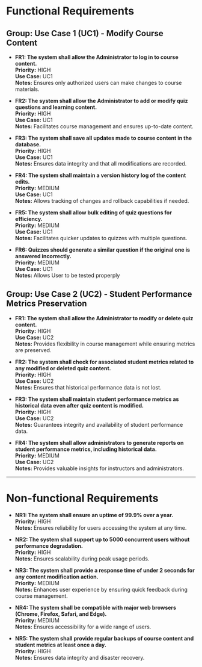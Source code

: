 # Functional Requirements

## Group: Use Case 1 (UC1) - Modify Course Content

- **FR1: The system shall allow the Administrator to log in to course content.**  
  **Priority:** HIGH  
  **Use Case:** UC1  
  **Notes:** Ensures only authorized users can make changes to course materials.

- **FR2: The system shall allow the Administrator to add or modify quiz questions and learning content.**  
  **Priority:** HIGH  
  **Use Case:** UC1  
  **Notes:** Facilitates course management and ensures up-to-date content.

- **FR3: The system shall save all updates made to course content in the database.**  
  **Priority:** HIGH  
  **Use Case:** UC1  
  **Notes:** Ensures data integrity and that all modifications are recorded.

- **FR4: The system shall maintain a version history log of the content edits.**  
  **Priority:** MEDIUM  
  **Use Case:** UC1  
  **Notes:** Allows tracking of changes and rollback capabilities if needed.

- **FR5: The system shall allow bulk editing of quiz questions for efficiency.**  
  **Priority:** MEDIUM  
  **Use Case:** UC1  
  **Notes:** Facilitates quicker updates to quizzes with multiple questions.

- **FR6: Quizzes should generate a similar question if the original one is answered incorrectly.**  
  **Priority:** MEDIUM  
  **Use Case:** UC1  
  **Notes:** Allows User to be tested properply 

## Group: Use Case 2 (UC2) - Student Performance Metrics Preservation

- **FR1: The system shall allow the Administrator to modify or delete quiz content.**  
  **Priority:** HIGH  
  **Use Case:** UC2  
  **Notes:** Provides flexibility in course management while ensuring metrics are preserved.

- **FR2: The system shall check for associated student metrics related to any modified or deleted quiz content.**  
  **Priority:** HIGH  
  **Use Case:** UC2  
  **Notes:** Ensures that historical performance data is not lost.

- **FR3: The system shall maintain student performance metrics as historical data even after quiz content is modified.**  
  **Priority:** HIGH  
  **Use Case:** UC2  
  **Notes:** Guarantees integrity and availability of student performance data.

- **FR4: The system shall allow administrators to generate reports on student performance metrics, including historical data.**  
  **Priority:** MEDIUM  
  **Use Case:** UC2  
  **Notes:** Provides valuable insights for instructors and administrators.

---

# Non-functional Requirements

- **NR1: The system shall ensure an uptime of 99.9% over a year.**  
  **Priority:** HIGH  
  **Notes:** Ensures reliability for users accessing the system at any time.

- **NR2: The system shall support up to 5000 concurrent users without performance degradation.**  
  **Priority:** HIGH  
  **Notes:** Ensures scalability during peak usage periods.

- **NR3: The system shall provide a response time of under 2 seconds for any content modification action.**  
  **Priority:** MEDIUM  
  **Notes:** Enhances user experience by ensuring quick feedback during course management.

- **NR4: The system shall be compatible with major web browsers (Chrome, Firefox, Safari, and Edge).**  
  **Priority:** MEDIUM  
  **Notes:** Ensures accessibility for a wide range of users.

- **NR5: The system shall provide regular backups of course content and student metrics at least once a day.**  
  **Priority:** HIGH  
  **Notes:** Ensures data integrity and disaster recovery.


